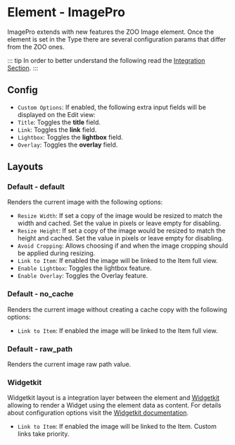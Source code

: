 # Element - ImagePro

ImagePro extends with new features the ZOO Image element. Once the element is set in the Type there are several configuration params that differ from the ZOO ones.

::: tip
In order to better understand the following read the [Integration Section](./integration.md).
:::

## Config

- `Custom Options`: If enabled, the following extra input fields will be displayed on the Edit view:
- `Title`: Toggles the **title** field.
- `Link`: Toggles the **link** field.
- `Lightbox`: Toggles the **lightbox** field.
- `Overlay`: Toggles the **overlay** field.

## Layouts

### Default - default

Renders the current image with the following options:

- `Resize Width`: If set a copy of the image would be resized to match the width and cached. Set the value in pixels or leave empty for disabling.
- `Resize Height`: If set a copy of the image would be resized to match the height and cached. Set the value in pixels or leave empty for disabling.
- `Avoid Cropping`: Allows choosing if and when the image cropping should be applied during resizing.
- `Link to Item`: If enabled the image will be linked to the Item full view.
- `Enable Lightbox`: Toggles the lightbox feature.
- `Enable Overlay`: Toggles the Overlay feature.

### Default - no_cache

Renders the current image without creating a cache copy with the following options:

- `Link to Item`: If enabled the image will be linked to the Item full view.

### Default - raw_path

Renders the current image raw path value.

### Widgetkit

Widgetkit layout is a integration layer between the element and [Widgetkit](http://yootheme.com/widgetkit) allowing to render a Widget using the element data as content. For details about configuration options visit the [Widgetkit documentation](https://yootheme.com/support/widgetkit/).

- `Link to Item`: If enabled the image will be linked to the Item. Custom links take priority.
